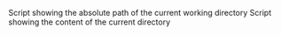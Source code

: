 Script showing the absolute path of the current working directory
Script showing the content of the current directory
